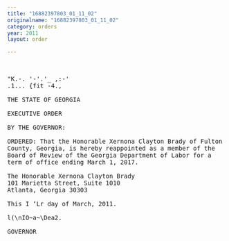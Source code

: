 ```yaml
---
title: "16882397803_01_11_02"
originalname: "16882397803_01_11_02"
category: orders
year: 2011
layout: order

---
```

<pre>
 

"K.-. '-'.'_ ,:-' 
.1... {fit -4.,

THE STATE OF GEORGIA

EXECUTIVE ORDER

BY THE GOVERNOR:

ORDERED: That the Honorable Xernona Clayton Brady of Fulton
County, Georgia, is hereby reappointed as a member of the
Board of Review of the Georgia Department of Labor for a
term of office ending March 1, 2017.

The Honorable Xernona Clayton Brady
101 Marietta Street, Suite 1010
Atlanta, Georgia 30303

This I ‘Lr day of March, 2011.

l(\nIO~a~\Dea2.

GOVERNOR

</pre>
